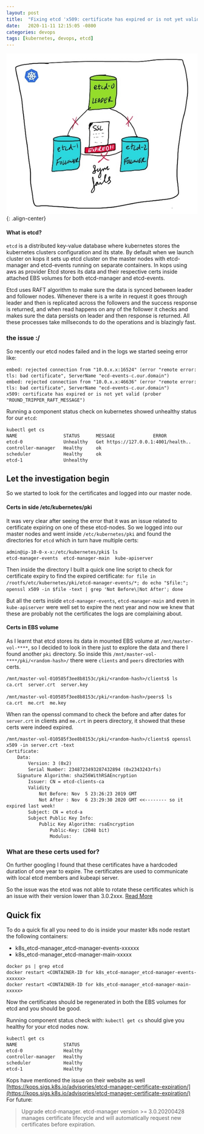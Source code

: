 ```yaml
---
layout: post
title:  "Fixing etcd 'x509: certificate has expired or is not yet valid' "
date:   2020-11-11 12:15:05 -0800
categories: devops
tags: [kubernetes, devops, etcd]
---
```

![etcd-x509](/assets/images/devops/etcd/etcd.jpg){: .align-center}

#### What is etcd?
`etcd` is a distributed key-value database where kubernetes stores the kubernetes clusters configuration and its state. By default when we launch cluster on kops it sets up etcd cluster on the master nodes with etcd-manager and etcd-events running on separate containers. In kops using aws as provider Etcd stores its data and their respective certs inside attached EBS volumes for both etcd-manager and etcd-events.  

Etcd uses RAFT algorithm to make sure the data is synced between leader and follower nodes. Whenever there is a write in request it goes through leader and then is replicated across the followers and the success response is returned, and when read happens on any of the follower it checks and makes sure 
the data persists on leader and then response is returned. All these processes take millseconds to do the operations and is blazingly fast.

### the issue :/

So recently our etcd nodes failed and in the logs we started seeing error like:
```
embed: rejected connection from "10.0.x.x:16524" (error "remote error: tls: bad certificate", ServerName "ecd-events-c.our.domain")
embed: rejected connection from "10.0.x.x:46636" (error "remote error: tls: bad certificate", ServerName "ecd-events-c.our.domain")
x509: certificate has expired or is not yet valid (prober "ROUND_TRIPPER_RAFT_MESSAGE")
```

Running a component status check on kubernetes showed unhealthy status for our `etcd`:

```
kubectl get cs
NAME                 STATUS      MESSAGE              ERROR                                                                         
etcd-0               Unhealthy   Get https://127.0.0.1:4001/health..
controller-manager   Healthy     ok
scheduler            Healthy     ok
etcd-1               Unhealthy   
```

## Let the investigation begin

So we started to look for the certificates and logged into our master node.

#### Certs in side /etc/kubernetes/pki
It was very clear after seeing the error that it was an issue related to certificate expiring on one of these etcd-nodes. So we logged into our master nodes and went inside `/etc/kubernetes/pki` and found the directories for `etcd` which in turn have multiple certs:
```
admin@ip-10-0-x-x:/etc/kubernetes/pki$ ls
etcd-manager-events  etcd-manager-main  kube-apiserver
```
Then inside the directory I built a quick one line script to check for certificate expiry to find the expired certificate:
`for file in /rootfs/etc/kubernetes/pki/etcd-manager-events/*; do echo "$file:"; openssl x509 -in $file -text | grep 'Not Before\|Not After'; done`

But all the certs inside `etcd-manager-events`, `etcd-manager-main` and even in `kube-apiserver` were well set to expire the next year and now we knew that these are probably not the certificates the logs are complaining about.

#### Certs in EBS volume
As I learnt that etcd stores its data in mounted EBS volume at `/mnt/master-vol-****`, so I decided to look in there just to explore the data and there I found another `pki` directory. So inside this `/mnt/master-vol-****/pki/<random-hash>/` there were `clients` and `peers` directories with certs.

```
/mnt/master-vol-010585f3ee8b8153c/pki/<random-hash>/clients$ ls
ca.crt  server.crt  server.key

/mnt/master-vol-010585f3ee8b8153c/pki/<random-hash>/peers$ ls
ca.crt  me.crt  me.key
```

When ran the openssl command to check the before and after dates for `server.crt` in clients and `me.crt` in peers directory, it showed that these certs were indeed expired.

```
/mnt/master-vol-010585f3ee8b8153c/pki/<random-hash>/clients$ openssl x509 -in server.crt -text
Certificate:
    Data:
        Version: 3 (0x2)
        Serial Number: 2348723493287432894 (0x2343243rfs)
    Signature Algorithm: sha256WithRSAEncryption
        Issuer: CN = etcd-clients-ca
        Validity
            Not Before: Nov  5 23:26:23 2019 GMT
            Not After : Nov  6 23:29:30 2020 GMT <<-------- so it expired last week!
        Subject: CN = etcd-a
        Subject Public Key Info:
            Public Key Algorithm: rsaEncryption
                Public-Key: (2048 bit)
                Modulus:
```

### What are these certs used for?
On further googling I found that these certificates have a hardcoded duration of one year to expire. The certificates are used to communicate with local etcd members and kubeapi server.

So the issue was the etcd was not able to rotate these certificates which is an issue with their version lower than 3.0.2xxx. [Read More](https://github.com/kubernetes/kops/issues/8959)


## Quick fix
To do a quick fix all you need to do is inside your master k8s node restart the following containers:
- k8s_etcd-manager_etcd-manager-events-xxxxxx
- k8s_etcd-manager_etcd-manager-main-xxxxx

```
docker ps | grep etcd
docker restart <CONTAINER-ID for k8s_etcd-manager_etcd-manager-events-xxxxxx>
docker restart <CONTAINER-ID for k8s_etcd-manager_etcd-manager-main-xxxxx>
```

Now the certificates should be regenerated in both the EBS volumes for etcd and you should be good.

Running component status check with: `kubectl get cs` should give you healthy for your etcd nodes now.
```
kubectl get cs
NAME                 STATUS
etcd-0               Healthy
controller-manager   Healthy
scheduler            Healthy
etcd-1               Healthy
```

Kops have mentioned the issue on their website as well [https://kops.sigs.k8s.io/advisories/etcd-manager-certificate-expiration/](https://kops.sigs.k8s.io/advisories/etcd-manager-certificate-expiration/)<br>
For future:
> Upgrade etcd-manager. etcd-manager version >= 3.0.20200428 manages certificate lifecycle and will automatically request new certificates before expiration.
